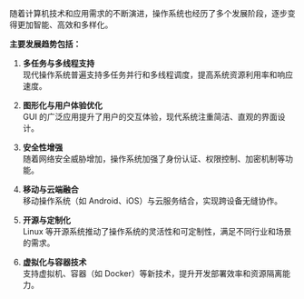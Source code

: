 随着计算机技术和应用需求的不断演进，操作系统也经历了多个发展阶段，逐步变得更加智能、高效和多样化。

**主要发展趋势包括：**

1. **多任务与多线程支持**  
   现代操作系统普遍支持多任务并行和多线程调度，提高系统资源利用率和响应速度。

2. **图形化与用户体验优化**  
   GUI 的广泛应用提升了用户的交互体验，现代系统注重简洁、直观的界面设计。

3. **安全性增强**  
   随着网络安全威胁增加，操作系统加强了身份认证、权限控制、加密机制等功能。

4. **移动与云端融合**  
   移动操作系统（如 Android、iOS）与云服务结合，实现跨设备无缝协作。

5. **开源与定制化**  
   Linux 等开源系统推动了操作系统的灵活性和可定制性，满足不同行业和场景的需求。

6. **虚拟化与容器技术**  
   支持虚拟机、容器（如 Docker）等新技术，提升开发部署效率和资源隔离能力。